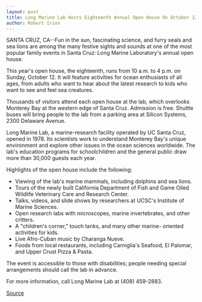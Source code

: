 ```yaml
---
layout: post
title: Long Marine Lab Hosts Eighteenth Annual Open House On October 12
author: Robert Irion
---
```


SANTA CRUZ, CA--Fun in the sun, fascinating science, and furry  seals and sea lions are among the many festive sights and sounds at  one of the most popular family events in Santa Cruz: Long Marine  Laboratory's annual open house.

This year's open house, the eighteenth, runs from 10 a.m. to 4 p.m. on Sunday, October 12. It will feature activities for ocean  enthusiasts of all ages, from adults who want to hear about the  latest research to kids who want to see and feel sea creatures.

Thousands of visitors attend each open house at the lab, which  overlooks Monterey Bay at the western edge of Santa Cruz.  Admission is free. Shuttle buses will bring people to the lab from a  parking area at Silicon Systems, 2300 Delaware Avenue.

Long Marine Lab, a marine-research facility operated by UC Santa Cruz, opened in 1978. Its scientists work to understand  Monterey Bay's unique environment and explore other issues in the  ocean sciences worldwide. The lab's education programs for  schoolchildren and the general public draw more than 30,000 guests  each year.

Highlights of the open house include the following:
* Viewing of the lab's marine mammals, including dolphins  and sea lions.
* Tours of the newly built California Department of Fish and  Game Oiled Wildlife Veterinary Care and Research Center.
* Talks, videos, and slide shows by researchers at UCSC's  Institute of Marine Sciences.
* Open research labs with microscopes, marine invertebrates,  and other critters.
* A "children's corner," touch tanks, and many other marine- oriented activities for kids.
* Live Afro-Cuban music by Charanga Nueve.
* Foods from local restaurants, including Carniglia's Seafood,  El Palomar, and Upper Crust Pizza & Pasta.

The event is accessible to those with disabilities; people  needing special arrangements should call the lab in advance.

For more information, call Long Marine Lab at (408) 459-2883.

[Source](http://www1.ucsc.edu/news_events/press_releases/archive/97-98/09-97/091297-Long_Marine_Lab_hos.html "Permalink to 091297-Long_Marine_Lab_hos")
